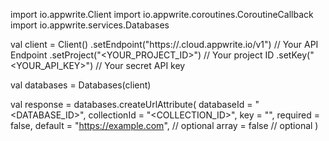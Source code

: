 import io.appwrite.Client
import io.appwrite.coroutines.CoroutineCallback
import io.appwrite.services.Databases

val client = Client()
    .setEndpoint("https://<REGION>.cloud.appwrite.io/v1") // Your API Endpoint
    .setProject("<YOUR_PROJECT_ID>") // Your project ID
    .setKey("<YOUR_API_KEY>") // Your secret API key

val databases = Databases(client)

val response = databases.createUrlAttribute(
    databaseId = "<DATABASE_ID>",
    collectionId = "<COLLECTION_ID>",
    key = "",
    required = false,
    default = "https://example.com", // optional
    array = false // optional
)
